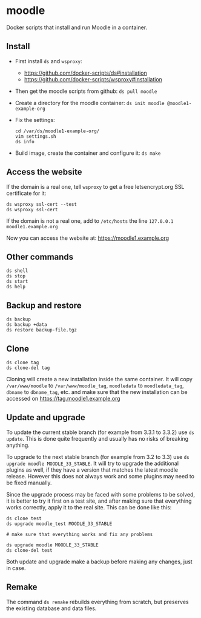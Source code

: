 moodle
======

Docker scripts that install and run Moodle in a container.

## Install

  - First install `ds` and `wsproxy`:
     + https://github.com/docker-scripts/ds#installation
     + https://github.com/docker-scripts/wsproxy#installation

  - Then get the moodle scripts from github: `ds pull moodle`

  - Create a directory for the moodle container: `ds init moodle @moodle1-example-org`

  - Fix the settings:
    ```
    cd /var/ds/moodle1-example-org/
    vim settings.sh
    ds info
    ```

  - Build image, create the container and configure it: `ds make`


## Access the website

If the domain is a real one, tell `wsproxy` to get a free
letsencrypt.org SSL certificate for it:
```
ds wsproxy ssl-cert --test
ds wsproxy ssl-cert
```

If the domain is not a real one, add to `/etc/hosts` the line
`127.0.0.1 moodle1.example.org`

Now you can access the website at: https://moodle1.example.org


## Other commands

```
ds shell
ds stop
ds start
ds help
```

## Backup and restore

```
ds backup
ds backup +data
ds restore backup-file.tgz
```

## Clone

```
ds clone tag
ds clone-del tag
```

Cloning will create a new installation inside the same container. It
will copy `/var/www/moodle` to `/var/www/moodle_tag`, `moodledata` to
`moodledata_tag`, `dbname` to `dbname_tag`, etc. and make sure that
the new installation can be accessed on
https://tag.moodle1.example.org


## Update and upgrade

To update the current stable branch (for example from 3.3.1 to 3.3.2)
use `ds update`. This is done quite frequently and usually has no
risks of breaking anything.

To upgrade to the next stable branch (for example from 3.2 to 3.3) use
`ds upgrade moodle MOODLE_33_STABLE`. It will try to upgrade the
additional plugins as well, if they have a version that matches the
latest moodle release. However this does not always work and some
plugins may need to be fixed manually.

Since the upgrade process may be faced with some problems to be solved,
it is better to try it first on a test site, and after making sure that
everything works correctly, apply it to the real site. This can be done
like this:
```
ds clone test
ds upgrade moodle_test MOODLE_33_STABLE

# make sure that everything works and fix any problems

ds upgrade moodle MOODLE_33_STABLE
ds clone-del test
```

Both update and upgrade make a backup before making any changes, just
in case.


## Remake

The command `ds remake` rebuilds everything from scratch, but
preserves the existing database and data files.
